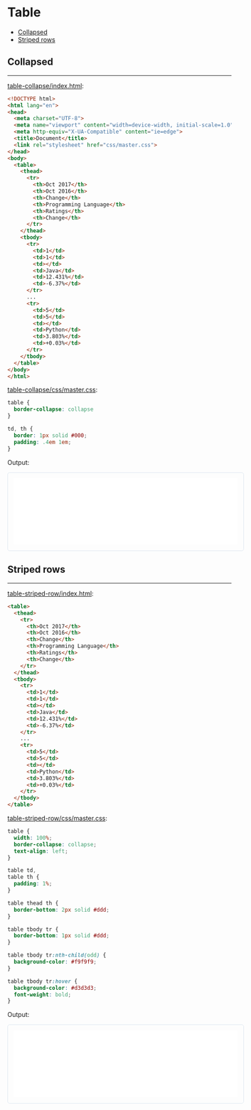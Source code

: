 # Table

* [Collapsed](#collapsed)
* [Striped rows](#striped-rows)

## Collapsed
---

[table-collapse/index.html](table-collapse/index.html):
```html
<!DOCTYPE html>
<html lang="en">
<head>
  <meta charset="UTF-8">
  <meta name="viewport" content="width=device-width, initial-scale=1.0">
  <meta http-equiv="X-UA-Compatible" content="ie=edge">
  <title>Document</title>
  <link rel="stylesheet" href="css/master.css">
</head>
<body>
  <table>
    <thead>
      <tr>
        <th>Oct 2017</th>
        <th>Oct 2016</th>
        <th>Change</th>
        <th>Programming Language</th>
        <th>Ratings</th>
        <th>Change</th>
      </tr>
    </thead>
    <tbody>
      <tr>
        <td>1</td>
        <td>1</td>
        <td></td>
        <td>Java</td>
        <td>12.431%</td>
        <td>-6.37%</td>
      </tr>
      ...
      <tr>
        <td>5</td>
        <td>5</td>
        <td></td>
        <td>Python</td>
        <td>3.803%</td>
        <td>+0.03%</td>
      </tr>
    </tbody>
  </table>
</body>
</html>
```

[table-collapse/css/master.css](table-collapse/css/master.css):
```css
table {
  border-collapse: collapse
}

td, th {
  border: 1px solid #000;
  padding: .4em 1em;
}
```

Output:

<iframe src="table-collapse/index.html" width="100%" style="border-radius: 0.3rem; border: solid 1px #dce6f0; padding: 0.8rem;"></iframe>

## Striped rows
---

[table-striped-row/index.html](table-striped-row/index.html):
```html
<table>
  <thead>
    <tr>
      <th>Oct 2017</th>
      <th>Oct 2016</th>
      <th>Change</th>
      <th>Programming Language</th>
      <th>Ratings</th>
      <th>Change</th>
    </tr>
  </thead>
  <tbody>
    <tr>
      <td>1</td>
      <td>1</td>
      <td></td>
      <td>Java</td>
      <td>12.431%</td>
      <td>-6.37%</td>
    </tr>
    ...
    <tr>
      <td>5</td>
      <td>5</td>
      <td></td>
      <td>Python</td>
      <td>3.803%</td>
      <td>+0.03%</td>
    </tr>
  </tbody>
</table>
```

[table-striped-row/css/master.css](table-striped-row/css/master.css):
```css
table {
  width: 100%;
  border-collapse: collapse;
  text-align: left;
}

table td,
table th {
  padding: 1%;
}

table thead th {
  border-bottom: 2px solid #ddd;
}

table tbody tr {
  border-bottom: 1px solid #ddd;
}

table tbody tr:nth-child(odd) {
  background-color: #f9f9f9;
}

table tbody tr:hover {
  background-color: #d3d3d3;
  font-weight: bold;
}
```

Output:

<iframe src="table-striped-row/index.html" width="100%" style="border-radius: 0.3rem; border: solid 1px #dce6f0; padding: 0.8rem;"></iframe>